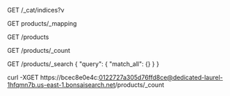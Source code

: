 GET /_cat/indices?v

GET products/_mapping

GET /products

GET /products/_count

GET /products/_search
{
  "query": {
    "match_all": {}
  }
}

curl -XGET https://bcec8e0e4c:0122727a305d76ffd8ce@dedicated-laurel-1hfqmn7b.us-east-1.bonsaisearch.net/products/_count
